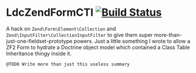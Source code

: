 LdcZendFormCTI  [![Build Status](https://travis-ci.org/adamlundrigan/LdcZendFormCTI.svg?branch=master)](https://travis-ci.org/adamlundrigan/LdcZendFormCTI)
==============

A hack on `Zend\Form\Element\Collection` and `Zend\InputFilter\CollectionInputFilter` to give them super more-than-just-one-fieldset-prototype powers.
Just a little something I wrote to allow a ZF2 Form to hydrate a Doctrine object model which contained a Class Table Inheritance thingy inside it.

    @TODO Write more than just this useless summary


